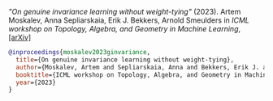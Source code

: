 *"On genuine invariance learning without weight-tying"* (2023). Artem Moskalev, Anna Sepliarskaia, Erik J. Bekkers, Arnold Smeulders in *ICML workshop on Topology, Algebra, and Geometry in Machine Learning*, [[arXiv]](https://arxiv.org/abs/2308.03904)


```bibtex
@inproceedings{moskalev2023ginvariance,
  title={On genuine invariance learning without weight-tying},
  author={Moskalev, Artem and Sepliarskaia, Anna and Bekkers, Erik J. and Smeulders, Arnold},
  booktitle={ICML workshop on Topology, Algebra, and Geometry in Machine Learning},
  year={2023}
}
```